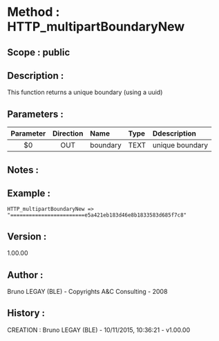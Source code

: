 ﻿# **Method :** HTTP_multipartBoundaryNew## **Scope :** public## **Description :** This function returns a unique boundary (using a uuid)## **Parameters :** | Parameter | Direction | Name | Type | Ddescription | |:----:|:----:|:----|:----|:----| | $0 | OUT | boundary | TEXT | unique boundary | ## **Notes :** ## **Example :** ```HTTP_multipartBoundaryNew => "========================e5a421eb183d46e8b1833583d685f7c8"```## **Version :** 1.00.00## **Author :** Bruno LEGAY (BLE) - Copyrights A&C Consulting - 2008## **History :**  CREATION : Bruno LEGAY (BLE) - 10/11/2015, 10:36:21 - v1.00.00